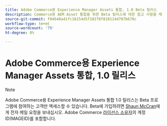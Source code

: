 ```yaml
---
title: Adobe Commerce용 Experience Manager Assets 통합, 1.0 Beta 릴리스
description: Commerce용 AEM Asset 통합을 위한 Beta 릴리스에 대한 참고 사항을 재사용했습니다.
source-git-commit: f04648a41fc16154d5f10278f810114d707b670c
workflow-type: tm+mt
source-wordcount: '79'
ht-degree: 0%

---
```


# Adobe Commerce용 Experience Manager Assets 통합, 1.0 릴리스

>[!NOTE]
>
>Adobe Commerce용 Experience Manager Assets 통합 1.0 릴리스는 Beta 프로그램에 참여하는 고객만 액세스할 수 있습니다. Beta에 가입하려면 [Shaun McCran](mailto:mccran@adobe.com)에게 전자 메일 요청을 보내십시오. Adobe Commerce [라이선스 소유자](https://experienceleague.adobe.com/en/docs/commerce-cloud-service/start/access-storefront)의 계정 ID(MAGEID)를 포함합니다.
